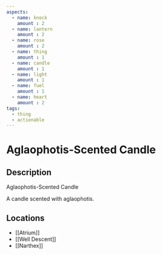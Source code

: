 ```yaml
---
aspects: 
  - name: knock
    amount : 2
  - name: lantern
    amount : 2
  - name: rose
    amount : 2
  - name: thing
    amount : 1
  - name: candle
    amount : 1
  - name: light
    amount : 1
  - name: fuel
    amount : 1
  - name: heart
    amount : 2
tags:
  - thing
  - actionable
---
```


# Aglaophotis-Scented Candle

## Description
Aglaophotis-Scented Candle

A candle scented with aglaophotis.
## Locations
- [[Atrium]]
- [[Well Descent]]
- [[Narthex]]